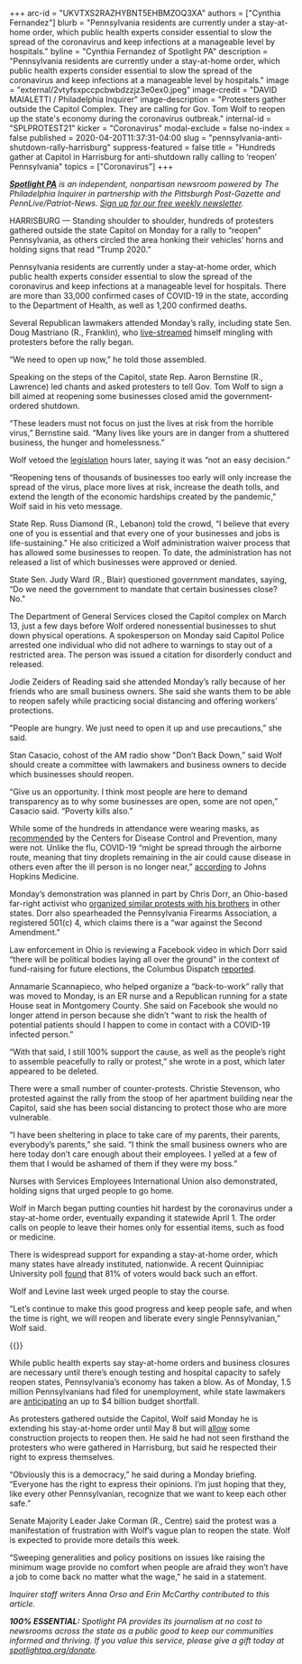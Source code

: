 +++
arc-id = "UKVTXS2RAZHYBNT5EHBMZOQ3XA"
authors = ["Cynthia Fernandez"]
blurb = "Pennsylvania residents are currently under a stay-at-home order, which public health experts consider essential to slow the spread of the coronavirus and keep infections at a manageable level by hospitals."
byline = "Cynthia Fernandez of Spotlight PA"
description = "Pennsylvania residents are currently under a stay-at-home order, which public health experts consider essential to slow the spread of the coronavirus and keep infections at a manageable level by hospitals."
image = "external/2vtyfsxpccpcbwbdzzjz3e0ex0.jpeg"
image-credit = "DAVID MAIALETTI / Philadelphia Inquirer"
image-description = "Protesters gather outside the Capitol Complex. They are calling for Gov. Tom Wolf to reopen up the state's economy during the coronavirus outbreak."
internal-id = "SPLPROTEST21"
kicker = "Coronavirus"
modal-exclude = false
no-index = false
published = 2020-04-20T11:37:31-04:00
slug = "pennsylvania-anti-shutdown-rally-harrisburg"
suppress-featured = false
title = "Hundreds gather at Capitol in Harrisburg for anti-shutdown rally calling to ‘reopen’ Pennsylvania"
topics = ["Coronavirus"]
+++

<a href="https://www.spotlightpa.org/"><i><b>Spotlight PA</b></i></a><i> is an independent, nonpartisan newsroom powered by The Philadelphia Inquirer in partnership with the Pittsburgh Post-Gazette and PennLive/Patriot-News. </i><a href="https://www.spotlightpa.org/newsletters"><i>Sign up for our free weekly newsletter</i></a><i>.</i>

HARRISBURG — Standing shoulder to shoulder, hundreds of protesters gathered outside the state Capitol on Monday for a rally to “reopen” Pennsylvania, as others circled the area honking their vehicles’ horns and holding signs that read “Trump 2020.”

Pennsylvania residents are currently under a stay-at-home order, which public health experts consider essential to slow the spread of the coronavirus and keep infections at a manageable level for hospitals. There are more than 33,000 confirmed cases of COVID-19 in the state, according to the Department of Health, as well as 1,200 confirmed deaths.

Several Republican lawmakers attended Monday’s rally, including state Sen. Doug Mastriano (R., Franklin), who <a href="https://www.facebook.com/SenatorDougMastriano/videos/266282137740779/" target=_blank>live-streamed</a> himself mingling with protesters before the rally began.

“We need to open up now,” he told those assembled.

Speaking on the steps of the Capitol, state Rep. Aaron Bernstine (R., Lawrence) led chants and asked protesters to tell Gov. Tom Wolf to sign a bill aimed at reopening some businesses closed amid the government-ordered shutdown.

“These leaders must not focus on just the lives at risk from the horrible virus,” Bernstine said. “Many lives like yours are in danger from a shuttered business, the hunger and homelessness.”

Wolf vetoed the <a href="https://www.spotlightpa.org/news/2020/04/pennsylvania-coronavirus-legislature-senate-vote-reopen-business/" target=_blank>legislation</a> hours later, saying it was “not an easy decision.”

“Reopening tens of thousands of businesses too early will only increase the spread of the virus, place more lives at risk, increase the death tolls, and extend the length of the economic hardships created by the pandemic," Wolf said in his veto message.

State Rep. Russ Diamond (R., Lebanon) told the crowd, “I believe that every one of you is essential and that every one of your businesses and jobs is life-sustaining." He also criticized a Wolf administration waiver process that has allowed some businesses to reopen. To date, the administration has not released a list of which businesses were approved or denied.

State Sen. Judy Ward (R., Blair) questioned government mandates, saying, “Do we need the government to mandate that certain businesses close? No."

The Department of General Services closed the Capitol complex on March 13, just a few days before Wolf ordered nonessential businesses to shut down physical operations. A spokesperson on Monday said Capitol Police arrested one individual who did not adhere to warnings to stay out of a restricted area. The person was issued a citation for disorderly conduct and released.

Jodie Zeiders of Reading said she attended Monday’s rally because of her friends who are small business owners. She said she wants them to be able to reopen safely while practicing social distancing and offering workers’ protections.

"People are hungry. We just need to open it up and use precautions,” she said.

Stan Casacio, cohost of the AM radio show "Don’t Back Down,” said Wolf should create a committee with lawmakers and business owners to decide which businesses should reopen.

“Give us an opportunity. I think most people are here to demand transparency as to why some businesses are open, some are not open,” Casacio said. “Poverty kills also.”

<script src="https://www.spotlightpa.org/embed.js" async></script><div data-spl-embed-version="1" data-spl-src="https://www.spotlightpa.org/embeds/donate/"></div>

While some of the hundreds in attendance were wearing masks, as <a href="https://web.archive.org/web/20210604060728/https://www.cdc.gov/coronavirus/2019-ncov/prevent-getting-sick/cloth-face-cover.html">recommended</a> by the Centers for Disease Control and Prevention, many were not. Unlike the flu, COVID-19 “might be spread through the airborne route, meaning that tiny droplets remaining in the air could cause disease in others even after the ill person is no longer near,” <a href="https://www.hopkinsmedicine.org/health/conditions-and-diseases/coronavirus/coronavirus-disease-2019-vs-the-flu" target="_blank">according</a> to Johns Hopkins Medicine.

Monday’s demonstration was planned in part by Chris Dorr, an Ohio-based far-right activist who <a href="https://www.washingtonpost.com/technology/2020/04/19/pro-gun-activists-using-facebook-groups-push-anti-quarantine-protests/">organized similar protests with his brothers</a> in other states. Dorr also spearheaded the Pennsylvania Firearms Association, a registered 501(c) 4, which claims there is a “war against the Second Amendment.”

Law enforcement in Ohio is reviewing a Facebook video in which Dorr said “there will be political bodies laying all over the ground" in the context of fund-raising for future elections, the Columbus Dispatch <a href="https://web.archive.org/web/20211020132104/https://www.dispatch.com/news/20190809/patrol-reviewing-video-by-gun-rights-advocate-threatening-bodies-laying-all-over-ground">reported</a>.

Annamarie Scannapieco, who helped organize a “back-to-work” rally that was moved to Monday, is an ER nurse and a Republican running for a state House seat in Montgomery County. She said on Facebook she would no longer attend in person because she didn’t “want to risk the health of potential patients should I happen to come in contact with a COVID-19 infected person.”

“With that said, I still 100% support the cause, as well as the people’s right to assemble peacefully to rally or protest,” she wrote in a post, which later appeared to be deleted.

There were a small number of counter-protests. Christie Stevenson, who protested against the rally from the stoop of her apartment building near the Capitol, said she has been social distancing to protect those who are more vulnerable.

“I have been sheltering in place to take care of my parents, their parents, everybody’s parents,” she said. “I think the small business owners who are here today don’t care enough about their employees. I yelled at a few of them that I would be ashamed of them if they were my boss.”

Nurses with Services Employees International Union also demonstrated, holding signs that urged people to go home.

Wolf in March began putting counties hit hardest by the coronavirus under a stay-at-home order, eventually expanding it statewide April 1. The order calls on people to leave their homes only for essential items, such as food or medicine.

There is widespread support for expanding a stay-at-home order, which many states have already instituted, nationwide. A recent Quinnipiac University poll <a href="https://poll.qu.edu/images/polling/us/us04082020_uksb19.pdf">found</a> that 81% of voters would back such an effort.

Wolf and Levine last week urged people to stay the course.

“Let’s continue to make this good progress and keep people safe, and when the time is right, we will reopen and liberate every single Pennsylvanian,” Wolf said.

{{<picture src="external/f56s33ksys2jb6m9wdmmq8q97m.jpeg" description="Nurse Erica Zimmerman, of southwestern Pennsylvania, urges protesters who gathered outside the Capitol Complex to go home during a rally in Harrisburg, PA on April 20, 2020. The protesters are calling for Gov. Wolf to reopen up the state's economy during the coronavirus outbreak." caption="Nurse Erica Zimmerman, of southwestern PA, urges protesters who gathered outside the Capital Complex to go home during a rally in Harrisburg, PA on April 20, 2020. The protesters are calling for Gov. Wolf to reopen up the state&#39;s economy during the coronavirus outbreak." credit="DAVID MAIALETTI / Staff Photographer">}}

While public health experts say stay-at-home orders and business closures are necessary until there’s enough testing and hospital capacity to safely reopen states, Pennsylvania’s economy has taken a blow. As of Monday, 1.5 million Pennsylvanians had filed for unemployment, while state lawmakers are <a href="https://www.spotlightpa.org/news/2020/04/pennsylvania-coronavirus-state-budget-shortfall-4-billion/" target=_blank>anticipating</a> an up to $4 billion budget shortfall.

As protesters gathered outside the Capitol, Wolf said Monday he is extending his stay-at-home order until May 8 but will <a href="https://www.spotlightpa.org/news/2020/04/pennsylvania-coronavirus-reopen-wine-liquor-construction-car-dealerships/" target=_blank>allow</a> some construction projects to reopen then. He said he had not seen firsthand the protesters who were gathered in Harrisburg, but said he respected their right to express themselves.

“Obviously this is a democracy,” he said during a Monday briefing. “Everyone has the right to express their opinions. I’m just hoping that they, like every other Pennsylvanian, recognize that we want to keep each other safe.”

Senate Majority Leader Jake Corman (R., Centre) said the protest was a manifestation of frustration with Wolf’s vague plan to reopen the state. Wolf is expected to provide more details this week.

“Sweeping generalities and policy positions on issues like raising the minimum wage provide no comfort when people are afraid they won’t have a job to come back no matter what the wage," he said in a statement.

<i>Inquirer staff writers Anna Orso and Erin McCarthy contributed to this article. </i>

<i><b>100% ESSENTIAL: </b></i><i>Spotlight PA provides its journalism at no cost to newsrooms across the state as a public good to keep our communities informed and thriving. If you value this service, please give a gift today at </i><a href="https://www.spotlightpa.org/donate"><i>spotlightpa.org/donate</i></a><i>.</i>

<script src="https://www.spotlightpa.org/embed.js" async></script><div data-spl-embed-version="1" data-spl-src="https://www.spotlightpa.org/embeds/tips/?tip_text=Do%20you%20have%20a%20tip%20about%20%3Cb%3Ehow%20Pa.'s%20government%20is%20responding%20to%20the%20coronavirus%3C%2Fb%3E%3F%20Tell%20us."></div>
